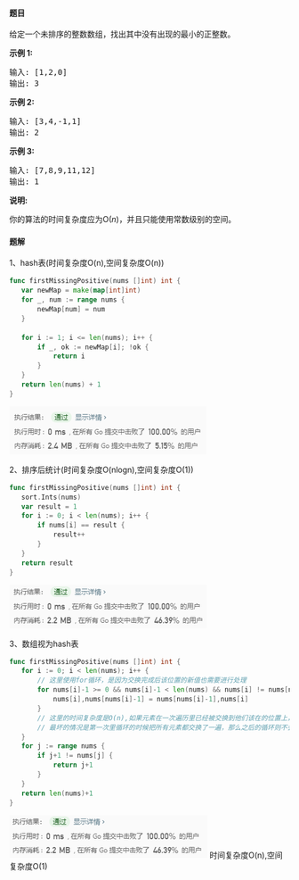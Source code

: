 #### 题目
<p>给定一个未排序的整数数组，找出其中没有出现的最小的正整数。</p>

<p><strong>示例&nbsp;1:</strong></p>

<pre>输入: [1,2,0]
输出: 3
</pre>

<p><strong>示例&nbsp;2:</strong></p>

<pre>输入: [3,4,-1,1]
输出: 2
</pre>

<p><strong>示例&nbsp;3:</strong></p>

<pre>输入: [7,8,9,11,12]
输出: 1
</pre>

<p><strong>说明:</strong></p>

<p>你的算法的时间复杂度应为O(<em>n</em>)，并且只能使用常数级别的空间。</p>


 #### 题解
 1、hash表(时间复杂度O(n),空间复杂度O(n))
 ```go
 func firstMissingPositive(nums []int) int {
 	var newMap = make(map[int]int)
 	for _, num := range nums {
 		newMap[num] = num
 	}
 
 	for i := 1; i <= len(nums); i++ {
 		if _, ok := newMap[i]; !ok {
 			return i
 		}
 	}
 	return len(nums) + 1
 }
 ```
 ![](https://raw.githubusercontent.com/betterfor/cloudImage/master/images/2020-03-13/004102.png)
 
 2、排序后统计(时间复杂度O(nlogn),空间复杂度O(1))
 ```go
 func firstMissingPositive(nums []int) int {
 	sort.Ints(nums)
 	var result = 1
 	for i := 0; i < len(nums); i++ {
 		if nums[i] == result {
 			result++
 		}
 	}
 	return result
 }
 ```
 ![](https://raw.githubusercontent.com/betterfor/cloudImage/master/images/2020-03-13/004103.png)
 
 3、数组视为hash表
 ```go
 func firstMissingPositive(nums []int) int {
 	for i := 0; i < len(nums); i++ {
 		// 这里使用for循环，是因为交换完成后该位置的新值也需要进行处理
 		for nums[i]-1 >= 0 && nums[i]-1 < len(nums) && nums[i] != nums[nums[i]-1] {
 			nums[i],nums[nums[i]-1] = nums[nums[i]-1],nums[i]
 		}
 		// 这里的时间复杂度是O(n),如果元素在一次遍历里已经被交换到他们该在的位置上，那么在执行的时候会跳过。
 		// 最坏的情况是第一次里循环的时候把所有元素都交换了一遍，那么之后的循环则不会再进入里循环
 	}
 	for j := range nums {
 		if j+1 != nums[j] {
 			return j+1
 		}
 	}
 	return len(nums)+1
 }
 ```
 ![](https://raw.githubusercontent.com/betterfor/cloudImage/master/images/2020-03-13/004101.png)
 时间复杂度O(n),空间复杂度O(1)